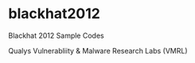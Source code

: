 blackhat2012
============

Blackhat 2012 Sample Codes

Qualys Vulnerabliity & Malware Research Labs (VMRL)
